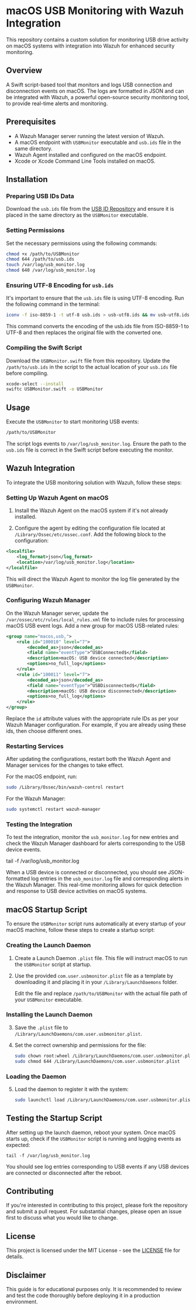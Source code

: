# macOS USB Monitoring with Wazuh Integration

This repository contains a custom solution for monitoring USB drive activity on macOS systems with integration into Wazuh for enhanced security monitoring.

## Overview

A Swift script-based tool that monitors and logs USB connection and disconnection events on macOS. The logs are formatted in JSON and can be integrated with Wazuh, a powerful open-source security monitoring tool, to provide real-time alerts and monitoring.

## Prerequisites

- A Wazuh Manager server running the latest version of Wazuh.
- A macOS endpoint with `USBMonitor` executable and `usb.ids` file in the same directory.
- Wazuh Agent installed and configured on the macOS endpoint.
- Xcode or Xcode Command Line Tools installed on macOS.

## Installation

### Preparing USB IDs Data

Download the `usb.ids` file from the [USB ID Repository](http://www.linux-usb.org/usb-ids.html) and ensure it is placed in the same directory as the `USBMonitor` executable.

### Setting Permissions

Set the necessary permissions using the following commands:

```sh
chmod +x /path/to/USBMonitor
chmod 644 /path/to/usb.ids
touch /var/log/usb_monitor.log
chmod 640 /var/log/usb_monitor.log
```

### Ensuring UTF-8 Encoding for `usb.ids`

It's important to ensure that the `usb.ids` file is using UTF-8 encoding. Run the following command in the terminal:

```sh
iconv -f iso-8859-1 -t utf-8 usb.ids > usb-utf8.ids && mv usb-utf8.ids usb.ids
```

This command converts the encoding of the usb.ids file from ISO-8859-1 to UTF-8 and then replaces the original file with the converted one.

### Compiling the Swift Script

Download the `USBMonitor.swift` file from this repository.  Update the `/path/to/usb.ids` in the script to the actual location of your `usb.ids` file before compiling.

```sh
xcode-select --install
swiftc USBMonitor.swift -o USBMonitor
```

## Usage

Execute the `USBMonitor` to start monitoring USB events:

```sh
/path/to/USBMonitor
```

The script logs events to `/var/log/usb_monitor.log`. Ensure the path to the `usb.ids` file is correct in the Swift script before executing the monitor.

## Wazuh Integration

To integrate the USB monitoring solution with Wazuh, follow these steps:

### Setting Up Wazuh Agent on macOS

1. Install the Wazuh Agent on the macOS system if it's not already installed.

2. Configure the agent by editing the configuration file located at `/Library/Ossec/etc/ossec.conf`. Add the following block to the configuration:

```xml
<localfile>
    <log_format>json</log_format>
    <location>/var/log/usb_monitor.log</location>
</localfile>
```

This will direct the Wazuh Agent to monitor the log file generated by the `USBMonitor`.

### Configuring Wazuh Manager

On the Wazuh Manager server, update the `/var/ossec/etc/rules/local_rules.xml` file to include rules for processing macOS USB event logs. Add a new group for macOS USB-related rules:

```xml
<group name="macos,usb,">
    <rule id="100010" level="7">
        <decoded_as>json</decoded_as>
        <field name="eventType">^USBConnected$</field>
        <description>macOS: USB device connected</description>
        <options>no_full_log</options>
    </rule>
    <rule id="100011" level="7">
        <decoded_as>json</decoded_as>
        <field name="eventType">^USBDisconnected$</field>
        <description>macOS: USB device disconnected</description>
        <options>no_full_log</options>
    </rule>
</group>
```
Replace the `id` attribute values with the appropriate rule IDs as per your Wazuh Manager configuration.  For example, if you are already using these ids, then choose different ones.

### Restarting Services

After updating the configurations, restart both the Wazuh Agent and Manager services for the changes to take effect.

For the macOS endpoint, run:

```sh
sudo /Library/Ossec/bin/wazuh-control restart
```

For the Wazuh Manager:

```sh
sudo systemctl restart wazuh-manager
```
### Testing the Integration

To test the integration, monitor the `usb_monitor.log` for new entries and check the Wazuh Manager dashboard for alerts corresponding to the USB device events.

tail -f /var/log/usb_monitor.log

When a USB device is connected or disconnected, you should see JSON-formatted log entries in the `usb_monitor.log` file and corresponding alerts in the Wazuh Manager. This real-time monitoring allows for quick detection and response to USB device activities on macOS systems.

## macOS Startup Script

To ensure the `USBMonitor` script runs automatically at every startup of your macOS machine, follow these steps to create a startup script:

### Creating the Launch Daemon

1. Create a Launch Daemon `.plist` file. This file will instruct macOS to run the `USBMonitor` script at startup.

2. Use the provided `com.user.usbmonitor.plist` file as a template by downloading it and placing it in your `/Library/LaunchDaemons` folder.

    Edit the file and replace `/path/to/USBMonitor` with the actual file path of your `USBMonitor` executable.

### Installing the Launch Daemon

3. Save the `.plist` file to `/Library/LaunchDaemons/com.user.usbmonitor.plist`.

4. Set the correct ownership and permissions for the file:

    ```sh
    sudo chown root:wheel /Library/LaunchDaemons/com.user.usbmonitor.plist
    sudo chmod 644 /Library/LaunchDaemons/com.user.usbmonitor.plist
    ```

### Loading the Daemon

5. Load the daemon to register it with the system:

    ```sh
    sudo launchctl load /Library/LaunchDaemons/com.user.usbmonitor.plist
    ```

## Testing the Startup Script

After setting up the launch daemon, reboot your system. Once macOS starts up, check if the `USBMonitor` script is running and logging events as expected:

    tail -f /var/log/usb_monitor.log

You should see log entries corresponding to USB events if any USB devices are connected or disconnected after the reboot.

## Contributing

If you're interested in contributing to this project, please fork the repository and submit a pull request. For substantial changes, please open an issue first to discuss what you would like to change.

## License

This project is licensed under the MIT License - see the [LICENSE](LICENSE) file for details.

## Disclaimer

This guide is for educational purposes only. It is recommended to review and test the code thoroughly before deploying it in a production environment.
